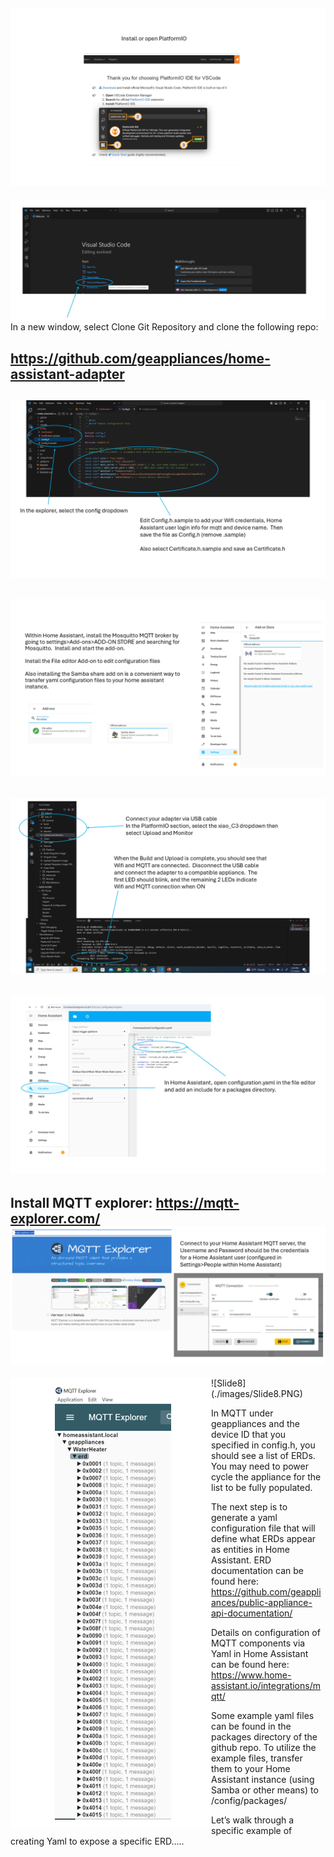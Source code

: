 ![Slide1](./images/Slide1.PNG)
---
![Slide2](./images/Slide2.PNG)
In a new window, select Clone Git Repository and clone the following repo:

https://github.com/geappliances/home-assistant-adapter
---
![Slide3](./images/Slide3.PNG)
---
![Slide4](./images/Slide4.PNG)
---
![Slide5](./images/Slide5.PNG)
---
![Slide6](./images/Slide6.PNG)
---
Install MQTT explorer: https://mqtt-explorer.com/
![Slide7](./images/Slide7.PNG)
---
<img align="left" src="./images/Slide8.PNG">
![Slide8](./images/Slide8.PNG)

In MQTT under geappliances and the device ID that you specified in config.h, you should see a list of ERDs.  You may need to power cycle the appliance for the list to be fully populated.

The next step is to generate a yaml configuration file that will define what ERDs appear as entities in Home Assistant.  ERD documentation can be found here:  https://github.com/geappliances/public-appliance-api-documentation/

Details on configuration of MQTT components via Yaml in Home Assistant can be found here: https://www.home-assistant.io/integrations/mqtt/

Some example yaml files can be found in the packages directory of the github repo.  To utilize the example files, transfer them to your Home Assistant instance (using Samba or other means) to /config/packages/

Let’s walk through a specific example of creating Yaml to expose a specific ERD…..
